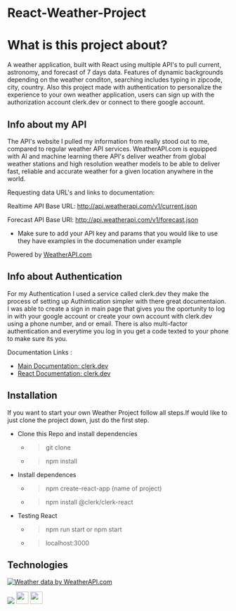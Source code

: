 # React-Weather-Project

# What is this project about?
A weather application, built with React using multiple API's to pull current, astronomy, and forecast of 7 days data. Features of dynamic backgrounds depending on the weather conditon, searching includes typing in zipcode, city, country. Also this project made  with authentication to personalize the experience to your own weather application, users can sign up with the authorization account clerk.dev or connect to there google account.

## Info about my API
 The API's website I pulled my information from really stood out to me, compared to regular weather API services. WeatherAPI.com is equipped with AI and machine learning there API's deliver weather from global weather stations and high resolution weather models to be able to deliver fast, reliable and accurate weather for a given location anywhere in the world.

Requesting data URL's and links to documentation:

Realtime API Base URL: http://api.weatherapi.com/v1/current.json

Forecast API Base URl:   http://api.weatherapi.com/v1/forecast.json

- Make sure to add your API key and params that you would like to use they have examples in the documenation under example

Powered by <a href="https://www.weatherapi.com/" title="Free Weather API">WeatherAPI.com</a>

## Info about Authentication
For my Authentication I used a service called clerk.dev they make the process of setting up Authintication simpler with there great documentaion. I was able to create a sign in main page that gives you the oportunity to log in with your google account or create your own account with clerk.dev using a phone number, and or email. There is also multi-factor authentication and everytime you log in you get a code texted to your phone to make sure its you.

Documentation Links :
- [Main Documentation: clerk.dev]( https://clerk.com/solutions/react-authentication)
- [React Documentation: clerk.dev ](https://clerk.com/docs/quickstarts/get-started-with-create-react-app)

## Installation
  If you want to start your own Weather Project follow all steps.If would like  to just clone the project down, just do the first step.
 
 - Clone this Repo and install dependencies
     
     - >  git clone
     - >  npm install

   
- Install dependences
        
     - > npm create-react-app (name of project)
     - > npm install @clerk/clerk-react

- Testing React
            
     - > npm run start or npm start
     - > localhost:3000



## Technologies 
<a href="https://www.weatherapi.com/" title="Free Weather API"><img src='//cdn.weatherapi.com/v4/images/weatherapi_logo.png' alt="Weather data by WeatherAPI.com"></a>

  <img src="https://img.shields.io/badge/GIT-E44C30?style=for-the-badge&logo=git&logoColor=white"/> 
<img src="https://shields.io/badge/react-black?logo=react&style=for-the-badge%22" height=28px />        <img src="https://shields.io/badge/JavaScript-F7DF1E?logo=JavaScript&logoColor=000&style=flat-square" height=28px /> 